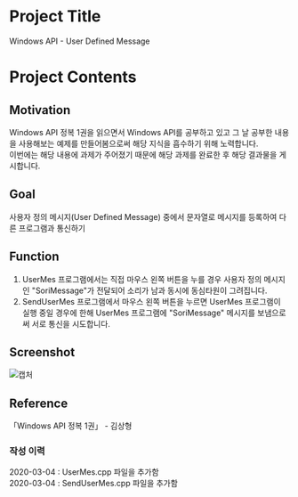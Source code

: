 # Project Title
  
Windows API - User Defined Message  

# Project Contents
  
## Motivation
  
Windows API 정복 1권을 읽으면서 Windows API를 공부하고 있고 그 날 공부한 내용을 사용해보는 예제를 만들어봄으로써 해당 지식을 흡수하기 위해 노력합니다.  
이번에는 해당 내용에 과제가 주어졌기 때문에 해당 과제를 완료한 후 해당 결과물을 게시합니다.  
  
## Goal
  
사용자 정의 메시지(User Defined Message) 중에서 문자열로 메시지를 등록하여 다른 프로그램과 통신하기  
  
## Function
  
1. UserMes 프로그램에서는 직접 마우스 왼쪽 버튼을 누를 경우 사용자 정의 메시지인 "SoriMessage"가 전달되어 소리가 남과 동시에 동심타원이 그려집니다.  
2. SendUserMes 프로그램에서 마우스 왼쪽 버튼을 누르면 UserMes 프로그램이 실행 중일 경우에 한해 UserMes 프로그램에 "SoriMessage" 메시지를 보냄으로써 서로 통신을 시도합니다.  
  
## Screenshot
![캡처](https://user-images.githubusercontent.com/51042546/75867950-b5dd6e00-5e4a-11ea-9157-2e77bd0355fa.JPG)  
  
## Reference
  
「Windows API 정복 1권」 - 김상형  
  
### 작성 이력
  
2020-03-04 : UserMes.cpp 파일을 추가함  
2020-03-04 : SendUserMes.cpp 파일을 추가함
